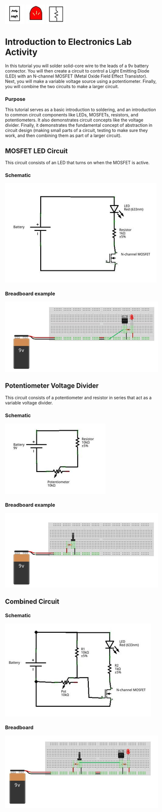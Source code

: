 ![readme icon](../../icons/readme_icon_64x64.jpg)
![led icon](../../icons/led_icon_64x64.jpg)
![schematic icon](../../icons/schematic_icon_64x64.jpg)

# Introduction to Electronics Lab Activity
In this tutorial you will solder solid-core wire to the leads of a 9v battery connector.
You will then create a circuit to control a Light Emitting Diode (LED) with an N-channel MOSFET (Metal Oxide Field Effect Transistor).
Next, you will make a variable voltage source using a potentiometer.
Finally, you will combine the two circuits to make a larger circuit.

### Purpose
This tutorial serves as a basic introduction to soldering, and an introduction to common circuit components like
LEDs, MOSFETs, resistors, and potentiometers.  It also demonstrates circuit concepts like the voltage divider.  Finally,
it demonstrates the fundamental concept of abstraction in circuit design (making small parts of a circuit, testing to
make sure they work, and then combining them as part of a larger circuit).

## MOSFET LED Circuit
This circuit consists of an LED that turns on when the MOSFET is active.  

### Schematic
![mosfet led schematic](./mosfet_led_schem.jpg)
### Breadboard example
![mosfet led bb](./mosfet_led_bb.jpg)

## Potentiometer Voltage Divider
This circuit consists of a potentiometer and resistor in series that act as a variable voltage divider.

### Schematic
![pot_voltage_divider_schem](./pot_voltage_divider_schem.jpg)

### Breadboard example
![pot_voltage_divider_bb](./pot_voltage_divider_bb.jpg)

## Combined Circuit

### Schematic
![pot_voltage_divider_mosfet_led_schem](pot_voltage_divider_mosfet_led_combined_schem.jpg)

### Breadboard
![pot_voltage_divider_mosfet_led_bb](pot_voltage_divider_mosfet_led_combined_bb.jpg)
